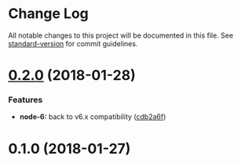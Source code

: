 # Change Log

All notable changes to this project will be documented in this file. See [standard-version](https://github.com/conventional-changelog/standard-version) for commit guidelines.

<a name="0.2.0"></a>
# [0.2.0](https://github.com/LasaleFamine/git-user-local/compare/v0.1.0...v0.2.0) (2018-01-28)


### Features

* **node-6:** back to v6.x compatibility ([cdb2a6f](https://github.com/LasaleFamine/git-user-local/commit/cdb2a6f))



<a name="0.1.0"></a>
# 0.1.0 (2018-01-27)
